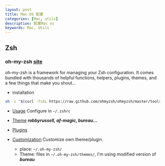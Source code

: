 ```yaml
---
layout: post
title: Mac OS 配置
categories: [Mac, utils]
description: 配置Mac os
keywords: Mac, Utils
---
```


## Zsh

### oh-my-zsh [site](https://ohmyz.sh/)

oh-my-zsh is a framework for managing your Zsh configuration. It comes bundled with thousands of helpful functions, helpers, plugins, themes, and a few things that make you shout...

- installation  

```bash
sh -c "$(curl -fsSL https://raw.github.com/ohmyzsh/ohmyzsh/master/tools/install.sh)"
```

- [Usage](https://github.com/ohmyzsh/ohmyzsh/wiki)
Configure in `~/.zshrc`
- [Theme](https://github.com/ohmyzsh/ohmyzsh/wiki/Themes)
***robbyrussell, af-magic, bureau...***

- [Plugins](https://github.com/ohmyzsh/ohmyzsh/wiki/Plugins)

- [Customization](https://github.com/ohmyzsh/ohmyzsh/wiki/Customization)
Customize own theme/plugin.

  - place: `~/.oh-my-zsh/`
  - Theme: files in `~/.oh-my-zsh/themes/`,  I'm using modified version of ***bureau***
  